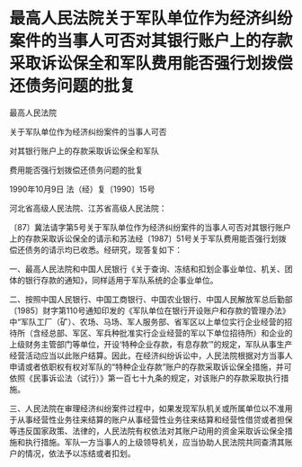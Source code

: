 # 最高人民法院关于军队单位作为经济纠纷案件的当事人可否对其银行账户上的存款采取诉讼保全和军队费用能否强行划拨偿还债务问题的批复

<!-- INFO END -->

最高人民法院

关于军队单位作为经济纠纷案件的当事人可否

对其银行账户上的存款采取诉讼保全和军队

费用能否强行划拨偿还债务问题的批复

1990年10月9日 法（经）复〔1990〕15号

河北省高级人民法院、江苏省高级人民法院：

〔87〕冀法请字第5号关于军队单位作为经济纠纷案件的当事人可否对其银行账户上的存款采取诉讼保全的请示和苏法经〔1987〕51号关于军队费用能否强行划拨偿还债务的请示均已收悉。经研究，现答复如下：

一、最高人民法院和中国人民银行《关于查询、冻结和扣划企事业单位、机关、团体的银行存款的通知》，同样适用于军队系统的企事业单位。

二、按照中国人民银行、中国工商银行、中国农业银行、中国人民解放军总后勤部〔1985〕财字第110号通知印发的《军队单位在银行开设账户和存款的管理办法》中“军队工厂（矿）、农场、马场、军人服务部、省军区以上单位实行企业经营的招待所（含经总部、军区、军兵种批准实行企业经营的军以下单位招待所）和企业的上级财务主管部门等单位，开设‘特种企业存款，有息存款’”的规定，军队从事生产经营活动应当以此账户结算。因此，在经济纠纷诉讼中，人民法院根据对方当事人申请或者依职权有权对军队的“特种企业存款”账户的存款采取诉讼保全措施，并可依照《民事诉讼法（试行）》第一百七十九条的规定，对该账户的存款采取执行措施。

三、人民法院在审理经济纠纷案件过程中，如果发现军队机关或所属单位以不准用于从事经营性业务往来结算的账户从事经营性业务往来结算和经营性借贷或者担保等违反国家政策、法律的，人民法院有权依法对其账户动用的资金采取诉讼保全措施和执行措施。军队一方当事人的上级领导机关，应当协助人民法院共同查清其账户的情况，依法予以冻结或者扣划。

